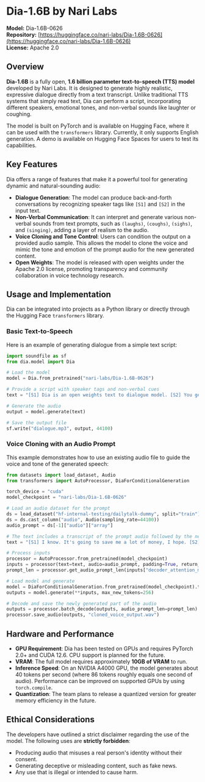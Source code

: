 # Dia-1.6B by Nari Labs

**Model:** Dia-1.6B-0626  
**Repository:** [https://huggingface.co/nari-labs/Dia-1.6B-0626](https://huggingface.co/nari-labs/Dia-1.6B-0626)  
**License:** Apache 2.0

## Overview

**Dia-1.6B** is a fully open, **1.6 billion parameter text-to-speech (TTS) model** developed by Nari Labs. It is designed to generate highly realistic, expressive dialogue directly from a text transcript. Unlike traditional TTS systems that simply read text, Dia can perform a script, incorporating different speakers, emotional tones, and non-verbal sounds like laughter or coughing.

The model is built on PyTorch and is available on Hugging Face, where it can be used with the `transformers` library. Currently, it only supports English generation. A demo is available on Hugging Face Spaces for users to test its capabilities.

## Key Features

Dia offers a range of features that make it a powerful tool for generating dynamic and natural-sounding audio:

*   **Dialogue Generation**: The model can produce back-and-forth conversations by recognizing speaker tags like `[S1]` and `[S2]` in the input text.
*   **Non-Verbal Communication**: It can interpret and generate various non-verbal sounds from text prompts, such as `(laughs)`, `(coughs)`, `(sighs)`, and `(singing)`, adding a layer of realism to the audio.
*   **Voice Cloning and Tone Control**: Users can condition the output on a provided audio sample. This allows the model to clone the voice and mimic the tone and emotion of the prompt audio for the new generated content.
*   **Open Weights**: The model is released with open weights under the Apache 2.0 license, promoting transparency and community collaboration in voice technology research.

## Usage and Implementation

Dia can be integrated into projects as a Python library or directly through the Hugging Face `transformers` library.

### Basic Text-to-Speech

Here is an example of generating dialogue from a simple text script:
```python
import soundfile as sf
from dia.model import Dia

# Load the model
model = Dia.from_pretrained("nari-labs/Dia-1.6B-0626")

# Provide a script with speaker tags and non-verbal cues
text = "[S1] Dia is an open weights text to dialogue model. [S2] You get full control over scripts and voices. [S1] Wow. Amazing. (laughs) [S2] Try it now on Git hub or Hugging Face."

# Generate the audio
output = model.generate(text)

# Save the output file
sf.write("dialogue.mp3", output, 44100)
```

### Voice Cloning with an Audio Prompt

This example demonstrates how to use an existing audio file to guide the voice and tone of the generated speech:
```python
from datasets import load_dataset, Audio
from transformers import AutoProcessor, DiaForConditionalGeneration

torch_device = "cuda"
model_checkpoint = "nari-labs/Dia-1.6B-0626"

# Load an audio dataset for the prompt
ds = load_dataset("hf-internal-testing/dailytalk-dummy", split="train")
ds = ds.cast_column("audio", Audio(sampling_rate=44100))
audio_prompt = ds[-1]["audio"]["array"]

# The text includes a transcript of the prompt audio followed by the new text to generate
text = "[S1] I know. It's going to save me a lot of money, I hope. [S2] I sure hope so for you."

# Process inputs
processor = AutoProcessor.from_pretrained(model_checkpoint)
inputs = processor(text=text, audio=audio_prompt, padding=True, return_tensors="pt").to(torch_device)
prompt_len = processor.get_audio_prompt_len(inputs["decoder_attention_mask"])

# Load model and generate
model = DiaForConditionalGeneration.from_pretrained(model_checkpoint).to(torch_device)
outputs = model.generate(**inputs, max_new_tokens=256)

# Decode and save the newly generated part of the audio
outputs = processor.batch_decode(outputs, audio_prompt_len=prompt_len)
processor.save_audio(outputs, "cloned_voice_output.wav")
```

## Hardware and Performance

*   **GPU Requirement**: Dia has been tested on GPUs and requires PyTorch 2.0+ and CUDA 12.6. CPU support is planned for the future.
*   **VRAM**: The full model requires approximately **10GB of VRAM** to run.
*   **Inference Speed**: On an NVIDIA A4000 GPU, the model generates about 40 tokens per second (where 86 tokens roughly equals one second of audio). Performance can be improved on supported GPUs by using `torch.compile`.
*   **Quantization**: The team plans to release a quantized version for greater memory efficiency in the future.

## Ethical Considerations

The developers have outlined a strict disclaimer regarding the use of the model. The following uses are **strictly forbidden**:
*   Producing audio that misuses a real person's identity without their consent.
*   Generating deceptive or misleading content, such as fake news.
*   Any use that is illegal or intended to cause harm.
